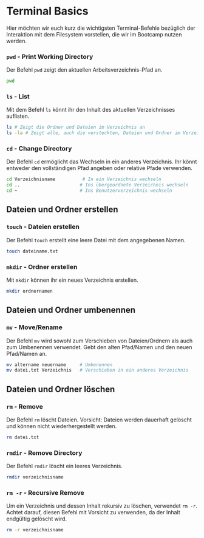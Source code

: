 # Terminal Basics

Hier möchten wir euch kurz die wichtigsten Terminal-Befehle bezüglich der Interaktion mit dem Filesystem vorstellen, die wir im Bootcamp nutzen werden.

### `pwd` - Print Working Directory
Der Befehl `pwd` zeigt den aktuellen Arbeitsverzeichnis-Pfad an.
```bash
pwd
```

### `ls` - List
Mit dem Befehl `ls` könnt ihr den Inhalt des aktuellen Verzeichnisses auflisten.
```bash
ls # Zeigt die Ordner und Dateien im Verzeichnis an
ls -la # Zeigt alle, auch die versteckten, Dateien und Ordner im Verzeichnis strukturiert an
```

### `cd` - Change Directory
Der Befehl `cd` ermöglicht das Wechseln in ein anderes Verzeichnis. Ihr könnt entweder den vollständigen Pfad angeben oder relative Pfade verwenden.
```bash
cd Verzeichnisname          # In ein Verzeichnis wechseln
cd ..                      # Ins übergeordnete Verzeichnis wechseln
cd ~                       # Ins Benutzerverzeichnis wechseln
```

## Dateien und Ordner erstellen

### `touch` - Dateien erstellen
Der Befehl `touch` erstellt eine leere Datei mit dem angegebenen Namen.
```bash
touch dateiname.txt
```

### `mkdir` - Ordner erstellen
Mit `mkdir` können ihr ein neues Verzeichnis erstellen.
```bash
mkdir ordnernamen
```

## Dateien und Ordner umbenennen

### `mv` - Move/Rename
Der Befehl `mv` wird sowohl zum Verschieben von Dateien/Ordnern als auch zum Umbenennen verwendet. Gebt den alten Pfad/Namen und den neuen Pfad/Namen an.
```bash
mv altername neuername     # Umbenennen
mv datei.txt Verzeichnis   # Verschieben in ein anderes Verzeichnis
```

## Dateien und Ordner löschen

### `rm` - Remove
Der Befehl `rm` löscht Dateien. Vorsicht: Dateien werden dauerhaft gelöscht und können nicht wiederhergestellt werden.
```bash
rm datei.txt
```

### `rmdir` - Remove Directory
Der Befehl `rmdir` löscht ein leeres Verzeichnis.
```bash
rmdir verzeichnisname
```

### `rm -r` - Recursive Remove
Um ein Verzeichnis und dessen Inhalt rekursiv zu löschen, verwendet `rm -r`. Achtet darauf, diesen Befehl mit Vorsicht zu verwenden, da der Inhalt endgültig gelöscht wird.
```bash
rm -r verzeichnisname
```
